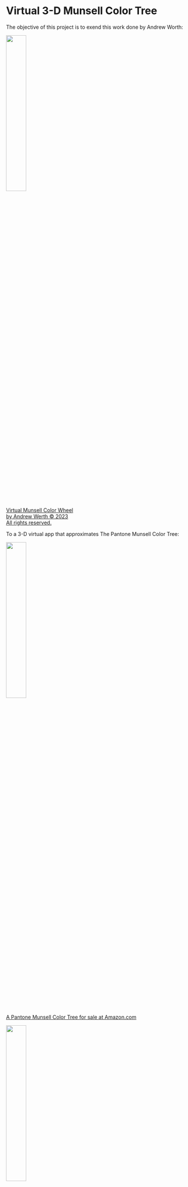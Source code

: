 # Virtual 3-D Munsell Color Tree		
The objective of this project is to exend this work done by Andrew Worth: 	

<a href="http://www.andrewwerth.com/color/"><img src="https://shawn.beckerstudio.com/wp-content/uploads/2023/07/munsell-color-wheel.png" width=33% height=33%><br/>Virtual Munsell Color Wheel<br/> by Andrew Werth © 2023<br/>All rights reserved.</a>

To a 3-D virtual app that approximates The Pantone Munsell Color Tree:

<a href="https://www.amazon.com/X-Rite-M70115-Munsell-Color-Tree/dp/B007E9JERU/ref=asc_df_B007E9JERU/?tag=hyprod-20&linkCode=df0&hvadid=167144081759&hvpos=&hvnetw=g&hvrand=13670204540587953849&hvpone=&hvptwo=&hvqmt=&hvdev=c&hvdvcmdl=&hvlocint=&hvlocphy=9029705&hvtargid=pla-309540220012&psc=1"><img src="https://munsell.com/wp-content/uploads/2015/08/munsell-color-tree-blue-green.jpg" width=33% height=33%><br/>A Pantone Munsell Color Tree for sale at Amazon.com</a>


<a href="https://www.gettyimages.com/detail/news-photo/an-old-fashioned-rolodex-7-june-2005-smh-picture-by-quentin-news-photo/539713049"><img src="https://media.gettyimages.com/id/539713049/photo/an-old-fashioned-rolodex-7-june-2005-smh-picture-by-quentin-jones.jpg?s=1024x1024&w=gi&k=20&c=N4Aijdh4_3DOFY5vHa6pumlo96pwzt05FV5BD7dRukM=" width=33% height=33%><br/>An old-fashioned rolodex</a>

Picture replacing each index card of this old-fashioned rolodex with a transparent index card with a matrix of ColorChips. And then placing it on its side, so its axis is vertical.  

## Andrew Worth's color wheel  

Regarding the top-most image, click on the image to open Andrew Worth's site. Then click on different any Hue in the circular color wheel to see the its Hue Page. Notice how each Hue Page has a different shape but they are common in that the left-most column has diminished Chroma (or saturation) and Chroma increases towards the right-most column. The bottom-most row has the lowest Value and the highest rows have the highest Values.

## The Munsel Color System

The Munsell Color system, is based on rigorous measurements of human subjects' visual responses to color, putting it on a firm experimental scientific basis. Because of this basis in human visual perception, Munsell's system has outlasted its contemporary color models, is still in wide use today.  (see Wikipedia/Munsell_color_system)

## The 3-D Color Space

Munsell's Color Conversion List describes the mapping between the RGB Color Space and the Munsell Color Space of Hue, Value and Chroma. It was created using experimental human observations. There is no simple linear equation for associating Munsell Color Keys with RGB color values. These associations require table lookups.  


## The Pantone Munsell Color Tree

The Munsell Color Space has been materialized as a set of Hue Pages all oriented perpendicular to a horizontal base, all connected to a vertical shaft at the center of the flat base. Each page of this Tree is rotated some number of degrees about the vertical axis of the shaft. The color Red is typically set to be 0 degress. Then going clockwise, the next Color or HuePrefix, Yellow, is set at 72 degrees. The other Hue Pages have increasing degree headings up to Red-Purple, which has a setting of 324 degrees.  The next hue then comes back to Red at 360 or 0 degrees.

One implementation of <a href="https://munsell.com/color-blog/color-tree/#:~:text=The%20trunk%20of%20the%20tree,goes%20from%20light%20to%20dark.">the Munsell Color Tree</a> (currently available for purchase at <a href="https://www.amazon.com/s?k=munsell+color+tree&crid=3KCB09105J62H&sprefix=munsell+color+tree%2Caps%2C153&ref=nb_sb_noss_1">Amazon.com for $424</a>) uses five primary Hues and five intermediate Hues making ten `color branches`. The Munsell-to-RGB-Tables spreadsheet splits the color space into 10 primary HuePrefixes each with 4 intermediate Hues.

## Munsell-to-RGB tables

As mentioned above there is no simple linear equation for associating Munsell Color Keys with RGB color values. These associations require table lookups. 

This repo contains the `Munsell-to-RGB-Tables` in an Excel spreadsheet with macros enabled. When opening this file in Excel be sure not to ignore the macros. The macros are critical to the functionality of some of the sheets. 

The sheets of this spreadsheet are as follows:  

* Intro - gives credit to the creators of this spreadsheet.
* Setup - describes 10 basic Colors or HuePrefixes each with their 4 intermediate Hues.
* HuePages - describes how HuePrefix and intermediate Hues define each HuePage and how each HuePage has a page number, degrees, and a png image file name.
* Conversion Lists - describes the mapping between Munsell Keys and RGB Color values. ColorChips have Values that range vertically from 1 to 9 and Chroma values that vary horizontally
* Grey lists - shows the 11 grey values defined along the vertical shaft mentioned above, ranging from 0 as black at the bottom to 10 as white at the top.
* Value-Chroma - is a macro-driven page that shows Values and Chroma for a given HuePage defined by its HuePrefix and Hue using the dropdowns at the top left. 
* HuePrefix-Chroma - is a macro-driven page that shows the 10 HuePrefix pages for a selected Value and Hue using the dropdowns at the top left.
* Hue-Chroma - this macro-driven page shows Hue and Chroma for a selected HuePrefix and Value using the dropdowns at the top left.

## Macro-driven Sheets
Note that macro-driven sheets are oriented differently in the Munsell Color Tree. Value is oriented vertically along the y-axis with black at the bottom and white at the top. Chroma is shown horizontally on each page on the x-axis with zero chroma as gray on the left and maximum chroma on the right.

Note that the Hue dropdown on the Value-Chroma page currently not working for choices 5.0 and 10.0.

## Munsell vs RGB color gamut
Note that the shape of the Value and Chroma combinations on the HuePrefix/Hue pages do not fill the entire page. This illustrates the non-linear nature of the HVC mapping to RGB. The color gamut of the Munsell Color space does not match the color gamut of the RGB color space.

## Muncell Dimensions
Munsell Tree partitioning is:  
* 10 Colors or HuePrefixes  
* 4 intermediate Hue-Pages per HuePrefix = 40 Hue-Pages
* 9 Value-Rows per Hue-Page  
* ~8 Chroma-Columns per Value-Row \(approx average\)  
with a total of 2,734 Color Chips 

## The Munsell Color Chips  
Munsell Color Tree models are available at many retail outlets, including Amazon.com. These models use Pantone paint chips, which explains the hight cost.

Each Color Chip in the `Conversion Lists` sheet has a unique RGB Color Value and its Munsell Color Key. The Munsell Color Key encoding format is:    
```
    (<Hue><HuePrefix>)-<Value>-<Chroma>
```

For example, Munsell Key `10.0RP-3-12` decodes to   
* HuePrefix = `RP`   
* Hue = `10.0`  
* Value = `3`  
* Chroma = `12`  

So, in 3-D Munsell space this chip has location  
HuePage=`10.0RP` (or Page#=`40`), Row=`3`, Column=`12`. 

This example Munsell Color Key is at row `2689`, column `F` in the `Conversion List` table. The corrsponding RGB Color Value next to it at column `G` is `149,0,69`.

## Implementation

Matthew Davis uses Vanilla javascript (not three.js) to create this magnificent orthographic viewer of a random collection of RGB color cubes.

![3D color selector by Matthew Davis](https://shawn.beckerstudio.com/wp-content/uploads/2023/07/color-selector-50.gif)

  <span>See the  <a href="https://codepen.io/gametroll/pen/jOQyYZN">full screen 3D color selector Pen</a>
   on <a href="https://codepen.io">CodePen</a>.

For this project, we need to extend the model by replacing the 3D color cubes with flat ColorChips arranged as shown in each HuePage.

### HuePages and ColorChips

This repo contains the `Munsell-to-RGB-Tables.xlsm` folder, which contains 40 png files, one for each HuePage. For example, this is `351-10.0RP.png`

![351-10.0RP.png](https://shawn.beckerstudio.com/wp-content/uploads/2023/07/351-10.0RP-50.png)

Each filename has format:  
```
<degrees>-<Hue><HuePrefix>.png
```
so `351-10.0RP.png` decodes to  
`degrees`=351, `Hue`=10.0, `HuePrefix`=RP 

## The HuePages defined in the Munsell-to-RGB-Tables as an animated gif

<img src="movies/animated-25.gif"><br/>
the Hue Pages of the Munsell Color Chart as an animated gif</a>

## The 3D model and the GreyShaft 

The 3D model for the Virtual 3-D Munsell Color Tree	is the set of HuePages, each projected on a plane oriented perpendicular to the horizon. All HuePages connect to a vertical "GreyShaft" at the center.

The vertical GreyShaft should have a diameter that matches the ColorChip width in the HuePages. It should have 11 rows of equal length that match the row height and spacing of the ColorChips. Each row on the GreyShaft should be given grey values that rane from 0 (#000) to white (#fff) as shown in the "Grey lists" page of the spreadsheet.

HuePages are placed within a gap distance to the Grey Shaft on their zero-chroma side. HuePages have vertical values that only range from 1 to 9, so HuePage rows should align with the 1 thru 9 rows of the GreyShaft.

Each HuePage is rotated some number of degrees about the vertical axis of the GrayShaft. The color Red is typically set to be 0 degress. Then going clockwise, the next Color or HuePrefix, Yellow, is set at 72 degrees. The other Hue Pages have increasing degree headings up to Red-Purple, which has a setting of 324 degrees. The next hue then comes back to Red at 360 or 0 degrees.

Each HuePage in the HuePages folder has the degrees defined as the filename's 3-digit prefix. Each image file should be projected onto a plane that has bee rotated that number of degrees about the vertical center GreyShaft.

When loading these PNG image files, make the grey background color transparent and crop each image at top and bottom to remove the title text. Retain the ColorChip boundaries. The horizontal width of each image can be trimmed to fit the existing ColorChips, but HuePage edges should not be visible.

## 3D model orientation and position
1. The vertical axis of the model always aligns with that of the viewport and viewer
2. The tree should be floating at a reasonable fixed distance from the ground plane
3. Viewer can rotate the tree about its vertical axis using click and drag on any of its pages 

Removed  
~~4. Viewer can tilt the tree torwards or away with another slider widget~~  
~~5. Viewer can zoom in or zoom out from the tree within reasonable limits with another slider widget~~

## Lighting
1. The tree should cast a blurred shadow on the ground plane
2. Subtle lighting from above, behind, left of viewer

## HuePage mode
1. Viewer can click on a HuePage to view it in HuePage mode, where the HuePage replaces the view of the tree
2. When viewing just the HuePage, on ColorCell hover, Munsell Key value and RGB values  are displayed at the right side of the hz slider widgets 
3. On ColorCell click, the scene background is changed to match its RGB value


## See my related project <a href="https://github.com/sbecker11/workspace-rolodex">workspace-rolodex</a>

## Check out the inspirational work of others  

<a href="https://www.researchgate.net/profile/Caroline-Larboulette"><img src="https://www.researchgate.net/profile/Caroline-Larboulette/publication/220795296/figure/fig13/AS:668413223530499@1536373539330/3D-plot-of-the-Munsell-Color-Order-System_W640.jpg" width=33% height=33%><br/>from Caroline Larboulette</a>


<a href="https://www.youtube.com/watch?v=106qfBwZgM4"><img src="https://i.ytimg.com/vi/106qfBwZgM4/maxresdefault.jpg" width=33% height=33%><br/>Munsell Color Space - basic color theory
Uploaded: Jun 2, 2020<a>

<a href="https://commons.wikimedia.org/w/index.php?curid=8401562"><img src="https://upload.wikimedia.org/wikipedia/commons/thumb/c/ce/Munsell_1943_color_solid_cylindrical_coordinates.png/800px-Munsell_1943_color_solid_cylindrical_coordinates.png?20200120011336" width=33% height=33%><br/>A representation of the Munsell Color Solid Cylindrical Coordinates.<br/>sRGB approximations of the 1943 Munsell color notations.<br/>By SharkD - Own work, CC BY-SA 3.0</a>



<a href="https://www.google.com/url?sa=i&url=https%3A%2F%2Fhbfs.wordpress.com%2F2018%2F06%2F12%2Fmunsell-colorspace-colorspaces-ix%2F&psig=AOvVaw0TgZry3xAaarO93rYUAU1j&ust=1690674964514000&source=images&cd=vfe&opi=89978449&ved=0CBEQjhxqGAoTCKCZpJfNsoADFQAAAAAdAAAAABCgAQ"><img src="https://hbfs.files.wordpress.com/2018/05/munsell.gif" width=33% height=33%><br/>Munsell Colorspace (Colorspaces IX) | Harder, Better, Faster, Stronger
